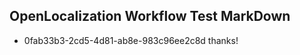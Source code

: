 ## OpenLocalization Workflow Test MarkDown
* 0fab33b3-2cd5-4d81-ab8e-983c96ee2c8d thanks!

<!--HONumber=Aug16_HO5-->


